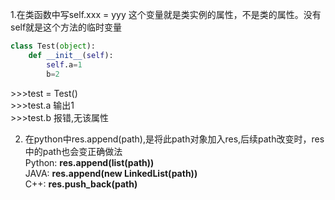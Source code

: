 1.在类函数中写self.xxx = yyy 这个变量就是类实例的属性，不是类的属性。没有self就是这个方法的临时变量
```python
class Test(object):
    def __init__(self):
        self.a=1
        b=2
```
\>\>\>test = Test()  
\>\>\>test.a   输出1  
\>\>\>test.b   报错,无该属性  


2. 在python中res.append(path),是将此path对象加入res,后续path改变时，res中的path也会变正确做法  
Python: **res.append(list(path))**  
JAVA: **res.append(new LinkedList(path))**  
C++: **res.push_back(path)**  

